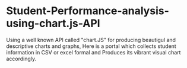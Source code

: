 # Student-Performance-analysis-using-chart.js-API
Using a well known API called "chart.JS" for producing beautigul and descriptive charts and graphs, Here is a portal which collects student information in CSV or excel formal and Produces its vibrant visual chart accordingly. 

